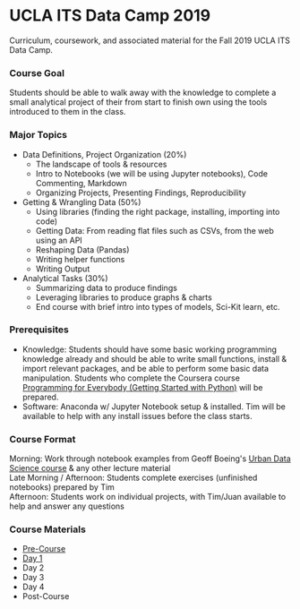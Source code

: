 # UCLA ITS Data Camp 2019
Curriculum, coursework, and associated material for the Fall 2019 UCLA ITS Data Camp.

### Course Goal
Students should be able to walk away with the knowledge to complete a small analytical project of their from start to finish own using the tools introduced to them in the class.

### Major Topics
- Data Definitions, Project Organization (20%) 
    - The landscape of tools & resources
    - Intro to Notebooks (we will be using Jupyter notebooks), Code Commenting, Markdown 
    - Organizing Projects, Presenting Findings, Reproducibility  
- Getting & Wrangling Data (50%)
    - Using libraries (finding the right package, installing, importing into code)
    - Getting Data: From reading flat files such as CSVs, from the web using an API
    - Reshaping Data (Pandas)
    - Writing helper functions 
    - Writing Output
- Analytical Tasks (30%)  
    - Summarizing data to produce findings
    - Leveraging libraries to produce graphs & charts
    - End course with brief intro into types of models, Sci-Kit learn, etc.

### Prerequisites
- Knowledge:  Students should have some basic working programming knowledge already and should be able to write small functions, install & import relevant packages, and be able to perform some basic data manipulation.  Students who complete the Coursera course [Programming for Everybody (Getting Started with Python)](https://www.coursera.org/learn/python) will be prepared.  
- Software: Anaconda w/ Jupyter Notebook setup & installed. Tim will be available to help with any install issues before the class starts.

### Course Format
Morning: Work through notebook examples from Geoff Boeing's [Urban Data Science course](https://github.com/gboeing/urban-data-science) & any other lecture material  
Late Morning / Afternoon: Students complete exercises (unfinished notebooks) prepared by Tim  
Afternoon: Students work on individual projects, with Tim/Juan available to help and answer any questions  

### Course Materials
- [Pre-Course](https://github.com/black-tea/ucla-its-data-camp-2019/tree/master/Pre-Course)
- [Day 1](https://github.com/black-tea/ucla-its-data-camp-2019/tree/master/Day1)
- Day 2
- Day 3
- Day 4
- Post-Course






